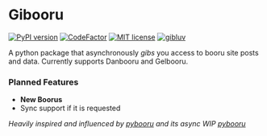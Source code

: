 # Gibooru
[![PyPI version](https://badge.fury.io/py/gibooru.svg)](https://pypi.org/project/gibooru/)
[![CodeFactor](https://www.codefactor.io/repository/github/fitebone/gibooru/badge)](https://www.codefactor.io/repository/github/fitebone/gibooru)
[![MIT license](https://img.shields.io/badge/License-MIT-blue.svg)](https://lbesson.mit-license.org/)
[![gibluv](https://img.shields.io/badge/gib-luv-ffa3e9)](https://www.paypal.com/donate?hosted_button_id=7TB2Q8MLG8PSA)

A python package that asynchronously *gibs* you access to booru site posts and data. Currently supports Danbooru and Gelbooru.

### Planned Features
* **New Boorus**
* Sync support if it is requested

*Heavily inspired and influenced by [pybooru](https://github.com/LuqueDaniel/pybooru) and its async WIP [pybooru](https://github.com/onirei/pybooru)*